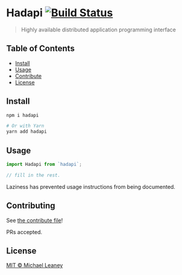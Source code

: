 # Hadapi [![Build Status](https://travis-ci.org/leahciMic/hadapi.svg?branch=master)](https://travis-ci.org/leahciMic/hadapi)

> Highly available distributed application programming interface

## Table of Contents

- [Install](#install)
- [Usage](#usage)
- [Contribute](#contribute)
- [License](#license)

## Install

```sh
npm i hadapi

# Or with Yarn
yarn add hadapi
```

## Usage

```js
import Hadapi from `hadapi`;

// fill in the rest.
```

Laziness has prevented usage instructions from being documented.

## Contributing

See [the contribute file](CONTRIBUTING.md)!

PRs accepted.

## License

[MIT © Michael Leaney](LICENSE)
